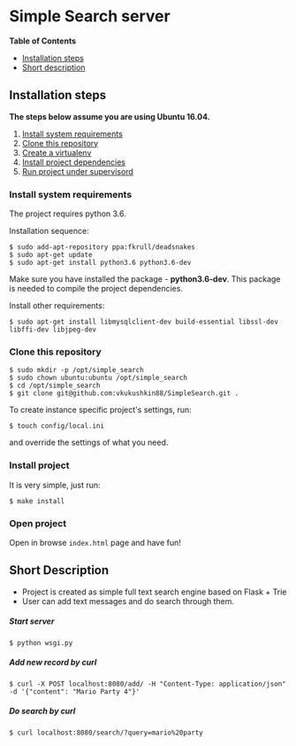 
# Simple Search server

**Table of Contents**
 - [Installation steps](#installation-steps)
 - [Short description](#short-description)


## **Installation steps**

**The steps below assume you are using Ubuntu 16.04.**

1. [Install system requirements](#install-system-requirements)
2. [Clone this repository](#clone-this-repository)
3. [Create a virtualenv](#create-a-virtualenv)
4. [Install project dependencies](#install-project-dependencies)
5. [Run project under supervisord](#run-project-under-supervisord)



### Install system requirements

The project requires python 3.6.

Installation sequence:
```
$ sudo add-apt-repository ppa:fkrull/deadsnakes
$ sudo apt-get update
$ sudo apt-get install python3.6 python3.6-dev
```

Make sure you have installed the package - **python3.6-dev**.
This package is needed to compile the project dependencies.

Install other requirements:
```
$ sudo apt-get install libmysqlclient-dev build-essential libssl-dev libffi-dev libjpeg-dev
```


### Clone this repository

```
$ sudo mkdir -p /opt/simple_search
$ sudo chown ubuntu:ubuntu /opt/simple_search
$ cd /opt/simple_search
$ git clone git@github.com:vkukushkin88/SimpleSearch.git .
```

To create instance specific project's settings, run:
```
$ touch config/local.ini
```
and override the settings of what you need.


### Install project

It is very simple, just run:

```
$ make install
```

### Open project

Open in browse `index.html` page and have fun!

## **Short Description**

 - Project is created as simple full text search engine based on Flask + Trie
 - User can add text messages and do search through them.
 
##### Start server

```
$ python wsgi.py
```

##### Add new record by curl

```
$ curl -X POST localhost:8080/add/ -H "Content-Type: application/json" -d '{"content": "Mario Party 4"}'
```

##### Do search by curl

```
$ curl localhost:8080/search/?query=mario%20party
```
